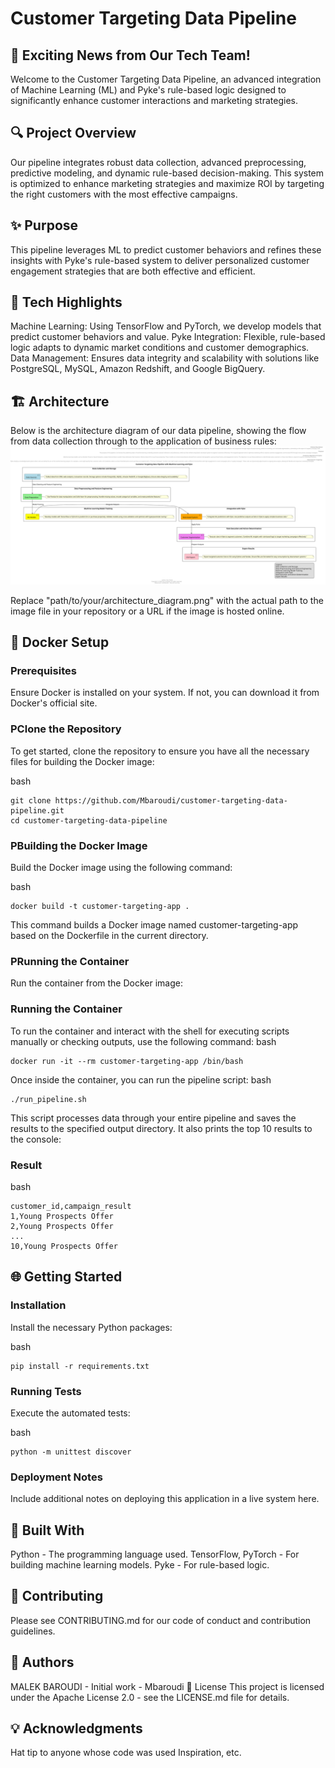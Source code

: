 # Customer Targeting Data Pipeline

## 🚀 Exciting News from Our Tech Team!
Welcome to the Customer Targeting Data Pipeline, an advanced integration of Machine Learning (ML) and Pyke's rule-based logic designed to significantly enhance customer interactions and marketing strategies.

## 🔍 Project Overview
Our pipeline integrates robust data collection, advanced preprocessing, predictive modeling, and dynamic rule-based decision-making. This system is optimized to enhance marketing strategies and maximize ROI by targeting the right customers with the most effective campaigns.

## ✨ Purpose
This pipeline leverages ML to predict customer behaviors and refines these insights with Pyke's rule-based system to deliver personalized customer engagement strategies that are both effective and efficient.

## 🔧 Tech Highlights
Machine Learning: Using TensorFlow and PyTorch, we develop models that predict customer behaviors and value.
Pyke Integration: Flexible, rule-based logic adapts to dynamic market conditions and customer demographics.
Data Management: Ensures data integrity and scalability with solutions like PostgreSQL, MySQL, Amazon Redshift, and Google BigQuery.

## 🏗️ Architecture
Below is the architecture diagram of our data pipeline, showing the flow from data collection through to the application of business rules:
![Architecture Diagram](plantuml.svg)


Replace "path/to/your/architecture_diagram.png" with the actual path to the image file in your repository or a URL if the image is hosted online.

## 🐳 Docker Setup
### Prerequisites
Ensure Docker is installed on your system. If not, you can download it from Docker's official site.

### PClone the Repository
To get started, clone the repository to ensure you have all the necessary files for building the Docker image:

bash
```
git clone https://github.com/Mbaroudi/customer-targeting-data-pipeline.git
cd customer-targeting-data-pipeline
```
### PBuilding the Docker Image
Build the Docker image using the following command:

bash
```
docker build -t customer-targeting-app .
```
This command builds a Docker image named customer-targeting-app based on the Dockerfile in the current directory.

### PRunning the Container
Run the container from the Docker image:

### Running the Container
To run the container and interact with the shell for executing scripts manually or checking outputs, use the following command:
bash
```
docker run -it --rm customer-targeting-app /bin/bash
```
Once inside the container, you can run the pipeline script:
bash
```
./run_pipeline.sh
```

This script processes data through your entire pipeline and saves the results to the specified output directory. It also prints the top 10 results to the console:

### Result
bash
```
customer_id,campaign_result
1,Young Prospects Offer
2,Young Prospects Offer
...
10,Young Prospects Offer
```

## 🌐 Getting Started
### Installation
Install the necessary Python packages:

bash
```
pip install -r requirements.txt
```
### Running Tests
Execute the automated tests:

bash
```
python -m unittest discover
```
###  Deployment Notes
Include additional notes on deploying this application in a live system here.

## 🔧 Built With
Python - The programming language used.
TensorFlow, PyTorch - For building machine learning models.
Pyke - For rule-based logic.
## 📝 Contributing
Please see CONTRIBUTING.md for our code of conduct and contribution guidelines.

## 👥 Authors
MALEK BAROUDI - Initial work - Mbaroudi
📜 License
This project is licensed under the Apache License 2.0 - see the LICENSE.md file for details.

## 💡 Acknowledgments
Hat tip to anyone whose code was used
Inspiration, etc.

